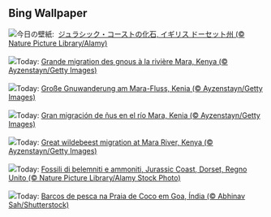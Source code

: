 ## Bing Wallpaper
![](https://www.bing.com/th?id=OHR.FossilsDorset_JA-JP8513856980_UHD.jpg&w=1000)今日の壁紙: &nbsp;[ジュラシック・コーストの化石, イギリス ドーセット州 (© Nature Picture Library/Alamy)](https://www.bing.com/th?id=OHR.FossilsDorset_JA-JP8513856980_UHD.jpg)
<br><br/>
![](https://www.bing.com/th?id=OHR.MaraMigration_FR-FR6009612679_UHD.jpg&w=1000)Today: [Grande migration des gnous à la rivière Mara, Kenya (© Ayzenstayn/Getty Images)](https://www.bing.com/th?id=OHR.MaraMigration_FR-FR6009612679_UHD.jpg)
<br><br/>
![](https://www.bing.com/th?id=OHR.MaraMigration_DE-DE2892375339_UHD.jpg&w=1000)Today: [Große Gnuwanderung am Mara-Fluss, Kenia (© Ayzenstayn/Getty Images)](https://www.bing.com/th?id=OHR.MaraMigration_DE-DE2892375339_UHD.jpg)
<br><br/>
![](https://www.bing.com/th?id=OHR.MaraMigration_ES-ES6687824832_UHD.jpg&w=1000)Today: [Gran migración de ñus en el río Mara, Kenia (© Ayzenstayn/Getty Images)](https://www.bing.com/th?id=OHR.MaraMigration_ES-ES6687824832_UHD.jpg)
<br><br/>
![](https://www.bing.com/th?id=OHR.MaraMigration_EN-GB1778078516_UHD.jpg&w=1000)Today: [Great wildebeest migration at Mara River, Kenya (© Ayzenstayn/Getty Images)](https://www.bing.com/th?id=OHR.MaraMigration_EN-GB1778078516_UHD.jpg)
<br><br/>
![](https://www.bing.com/th?id=OHR.FossilsDorset_IT-IT8161903804_UHD.jpg&w=1000)Today: [Fossili di belemniti e ammoniti, Jurassic Coast, Dorset, Regno Unito (© Nature Picture Library/Alamy Stock Photo)](https://www.bing.com/th?id=OHR.FossilsDorset_IT-IT8161903804_UHD.jpg)
<br><br/>
![](https://www.bing.com/th?id=OHR.CocoBeach_PT-BR0695922930_UHD.jpg&w=1000)Today: [Barcos de pesca na Praia de Coco em Goa, Índia (© Abhinav Sah/Shutterstock)](https://www.bing.com/th?id=OHR.CocoBeach_PT-BR0695922930_UHD.jpg)
<br><br/>
